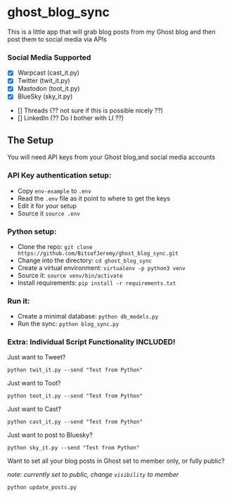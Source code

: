 # ghost_blog_sync

This is a little app that will grab blog posts from my Ghost blog and then post them to social media via APIs

### Social Media Supported

- [x] Warpcast (cast_it.py)
- [x] Twitter (twit_it.py)
- [x] Mastodon (toot_it.py)
- [x] BlueSky (sky_it.py)
- [] Threads (?? not sure if this is possible nicely ??)
- [] LinkedIn (?? Do I bother with LI ??)

## The Setup

You will need API keys from your Ghost blog,and social media accounts

### API Key authentication setup:

- Copy `env-example` to `.env`
- Read the `.env` file as it point to where to get the keys
- Edit it for your setup
- Source it `source .env`

### Python setup:

- Clone the repo: `git clone https://github.com/BitsofJeremy/ghost_blog_sync.git`
- Change into the directory: `cd ghost_blog_sync`
- Create a virtual environment: `virtualenv -p python3 venv`
- Source it: `source venv/bin/activate`
- Install requirements: `pip install -r requirements.txt`

### Run it:

- Create a minimal database: `python db_models.py`
- Run the sync: `python blog_sync.py`

### Extra: Individual Script Functionality INCLUDED!

Just want to Tweet? 

`python twit_it.py --send "Test from Python"`

Just want to Toot?

`python toot_it.py --send "Test from Python"`

Just want to Cast?

`python cast_it.py --send "Test from Python"`

Just want to post to Bluesky?

`python sky_it.py --send "Test from Python"`

Want to set all your blog posts in Ghost set to member only, or fully public?

_note: currently set to public, change `visibility` to member_

`python update_posts.py`







